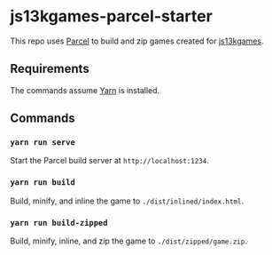 # js13kgames-parcel-starter
This repo uses [Parcel](https://parceljs.org/) to build and zip games created for [js13kgames](http://js13kgames.com/).

## Requirements

The commands assume [Yarn](https://yarnpkg.com/en/docs/install) is installed.

## Commands

### `yarn run serve`

Start the Parcel build server at `http://localhost:1234`.

### `yarn run build`

Build, minify, and inline the game to `./dist/inlined/index.html`.

### `yarn run build-zipped`

Build, minify, inline, and zip the game to `./dist/zipped/game.zip`.

